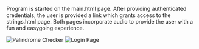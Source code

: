 Program is started on the main.html page. After providing authenticated credentials, the user is provided a link which grants access to the strings.html page.
Both pages incorporate audio to provide the user with a fun and easygoing experience.

![Palindrome Checker](https://github.com/MA5TERMIND2020/4.2/assets/77905424/c75ca591-a31a-4be6-9ec1-f1fea72ba23b)
![Login Page](https://github.com/MA5TERMIND2020/4.2/assets/77905424/62a20d6a-5063-4771-995b-0404e7bddec8)
